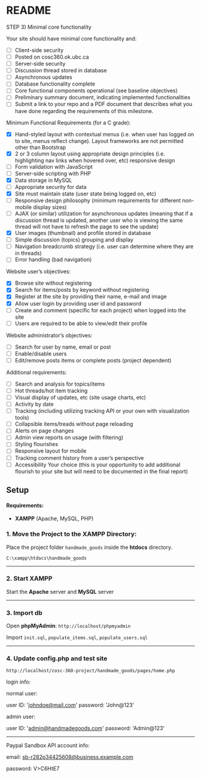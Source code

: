 # README

STEP 3) Minimal core functionality

Your site should have minimal core functionality and:

- [ ] Client-side security
- [ ] Posted on cosc360.ok.ubc.ca
- [ ] Server-side security
- [ ] Discussion thread stored in database
- [ ] Asynchronous updates
- [ ] Database functionality complete
- [ ] Core functional components operational (see baseline objectives)
- [ ] Preliminary summary document, indicating implemented functionalities
- [ ] Submit a link to your repo and a PDF document that describes what you have done regarding the requirements of this milestone.

Minimum Functional Requirements (for a C grade):

- [X] Hand-styled layout with contextual menus (i.e. when user has logged on to site, menus reflect change). Layout frameworks are not permitted other than Bootstrap
- [X] 2 or 3 column layout using appropriate design principles (i.e. highlighting nav links when hovered over, etc) responsive design
- [ ] Form validation with JavaScript
- [ ] Server-side scripting with PHP
- [X] Data storage in MySQL
- [ ] Appropriate security for data
- [X] Site must maintain state (user state being logged on, etc)
- [ ] Responsive design philosophy (minimum requirements for different non-mobile display sizes)
- [ ] AJAX (or similar) utilization for asynchronous updates (meaning that if a discussion thread is updated, another user who is viewing the same thread will not have to refresh the page to see the update)
- [x] User images (thumbnail) and profile stored in database
- [ ] Simple discussion (topics) grouping and display
- [ ] Navigation breadcrumb strategy (i.e. user can determine where they are in threads)
- [ ] Error handling (bad navigation)

Website user’s objectives:

- [X] Browse site without registering
- [X] Search for items/posts by keyword without registering
- [X] Register at the site by providing their name, e-mail and image
- [X] Allow user login by providing user id and password
- [ ] Create and comment (specific for each project) when logged into the site
- [ ] Users are required to be able to view/edit their profile

Website administrator’s objectives:

- [ ] Search for user by name, email or post
- [ ] Enable/disable users
- [ ] Edit/remove posts items or complete posts (project dependent)

Additional requirements:

- [ ] Search and analysis for topics/items
- [ ] Hot threads/hot item tracking
- [ ] Visual display of updates, etc (site usage charts, etc)
- [ ] Activity by date
- [ ] Tracking (including utilizing tracking API or your own with visualization tools)
- [ ] Collapsible items/treads without page reloading
- [ ] Alerts on page changes
- [ ] Admin view reports on usage (with filtering)
- [ ] Styling flourishes
- [ ] Responsive layout for mobile
- [ ] Tracking comment history from a user’s perspective
- [ ] Accessibility
  Your choice (this is your opportunity to add additional flourish to your site but will need to be documented in the final report)

## Setup

#### Requirements:

- **XAMPP** (Apache, MySQL, PHP)

### 1. Move the Project to the XAMPP Directory:

Place the project folder `handmade_goods` inside the **htdocs** directory.

`C:\xampp\htdocs\handmade_goods`

---

### 2. Start XAMPP

Start the **Apache** server and **MySQL** server

---

### 3. Import db

Open **phpMyAdmin**:
`http://localhost/phpmyadmin`

Import `init.sql`, `populate_items.sql`, `populate_users.sql`

---

### 4. Update config.php and test site

`http://localhost/cosc-360-project/handmade_goods/pages/home.php`

login info:

normal user:

user ID: 'johndoe@mail.com'
password: 'John@123'

admin user:

user ID: 'admin@handmadegoods.com'
password: 'Admin@123'

---

Paypal Sandbox API account info:

email: sb-r282p34425608@business.example.com

password: V>C6HtE7
